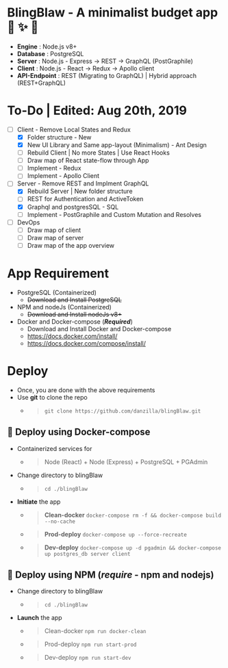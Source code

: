 # BlingBlaw -  A minimalist budget app :sparkling_heart: :sparkles: :tada:
- **Engine**		 : Node.js v8+
- **Database**	 	 : PostgreSQL
- **Server**	 	 : Node.js - Express -> REST -> GraphQL (PostGraphile)
- **Client**	 	 : Node.js - React -> Redux -> Apollo client
- **API-Endpoint**	 : REST (Migrating to GraphQL) | Hybrid approach (REST+GraphQL)

# To-Do | Edited: Aug 20th, 2019
- [ ] Client - Remove Local States and Redux
	- [x] Folder structure - New
	- [x] New UI Library and Same app-layout (Minimalism) - Ant Design
	- [ ] Rebuild Client | No more States | Use React Hooks 
	- [ ] Draw map of React state-flow through App
	- [ ] Implement - Redux
	- [ ] Implement - Apollo Client
- [ ] Server - Remove REST and Implment GraphQL
	- [x] Rebuild Server | New folder structure
	- [ ] REST for Authentication and ActiveToken
	- [x] Graphql and postgresSQL - SQL
	- [ ] Implement - PostGraphile and Custom Mutation and Resolves
- [ ] DevOps
	- [ ] Draw map of client
	- [ ] Draw map of server
	- [ ] Draw map of the app overview

# App Requirement
- PostgreSQL (Containerized)
	- <s>Download and Install PostgreSQL</s>
- NPM and nodeJs (Containerized)
	- <s>Download and Install nodeJs v8+</s>
- Docker and Docker-compose (***Required***)
	- Download and Install Docker and Docker-compose
	- https://docs.docker.com/install/
	- https://docs.docker.com/compose/install/

# Deploy 
- Once, you are done with the above requirements
- Use **git** to clone the repo
	- > `git clone https://github.com/danzilla/blingBlaw.git`

## :whale: Deploy using Docker-compose
- Containerized services for
	- > Node (React) + Node (Express) + PostgreSQL + PGAdmin
- Change directory to blingBlaw
	- > `cd ./blingBlaw`
- **Initiate** the app
	- > **Clean-docker** `docker-compose rm -f && docker-compose build --no-cache`
	- > **Prod-deploy** `docker-compose up --force-recreate`
	- > **Dev-deploy** `docker-compose up -d pgadmin && docker-compose up postgres_db server client`

## :nut_and_bolt: Deploy using **NPM** (*require* - npm and nodejs)
- Change directory to blingBlaw
	- > `cd ./blingBlaw`
- **Launch** the app
	- > Clean-docker `npm run docker-clean`
	- > Prod-deploy `npm run start-prod`
	- > Dev-deploy `npm run start-dev`
